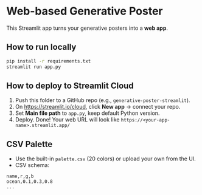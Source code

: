 
# Web-based Generative Poster 

This Streamlit app turns your generative posters into a **web app**.

## How to run locally
```bash
pip install -r requirements.txt
streamlit run app.py
```

## How to deploy to Streamlit Cloud
1. Push this folder to a GitHub repo (e.g., `generative-poster-streamlit`).
2. On https://streamlit.io/cloud, click **New app** → connect your repo.
3. Set **Main file path** to `app.py`, keep default Python version.
4. Deploy. Done! Your web URL will look like `https://<your-app-name>.streamlit.app/`

## CSV Palette
- Use the built-in `palette.csv` (20 colors) or upload your own from the UI.
- CSV schema:
```
name,r,g,b
ocean,0.1,0.3,0.8
...
```
